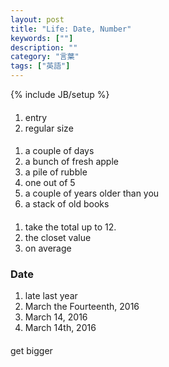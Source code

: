 ```yaml
---
layout: post
title: "Life: Date, Number"
keywords: [""]
description: ""
category: "言葉"
tags: ["英語"]
---
```

{% include JB/setup %}

####
1. entry
2. regular size

####
1. a couple of days
3. a bunch of fresh apple
4. a pile of rubble
5. one out of 5
6. a couple of years older than you
7. a stack of old books



####
1. take the total up to 12.
2. the closet value
3. on average


### Date

1. late last year
2. March the Fourteenth, 2016
3. March 14, 2016
4. March 14th, 2016

####
get bigger
